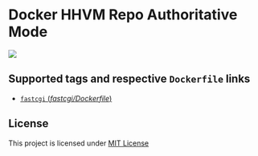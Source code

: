 # Docker HHVM Repo Authoritative Mode

[![](https://images.microbadger.com/badges/image/hgminh95/hhvm-repo.svg)](https://microbadger.com/images/hgminh95/hhvm-repo "Get your own image badge on microbadger.com")

## Supported tags and respective `Dockerfile` links

- [`fastcgi` (*fastcgi/Dockerfile*)](https://github.com/hgminh95/docker-hhvm-repo-mode/blob/release/fastcgi/Dockerfile)

## License

This project is licensed under [MIT License](https://github.com/hgminh95/docker-hhvm-repo-mode/blob/master/LICENSE)
